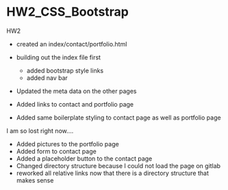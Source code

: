 # HW2_CSS_Bootstrap
HW2

- created an index/contact/portfolio.html 
- building out the index file first
    - added bootstrap style links
    - added nav bar

- Updated the meta data on the other pages
- Added links to contact and portfolio page
- Added same boilerplate styling to contact page as well as portfolio page

I am so lost right now....

- Added pictures to the portfolio page
- Added form to contact page
- Added a placeholder button to the contact page
- Changed directory structure because I could not load the page on gitlab
- reworked all relative links now that there is a directory structure that makes sense
